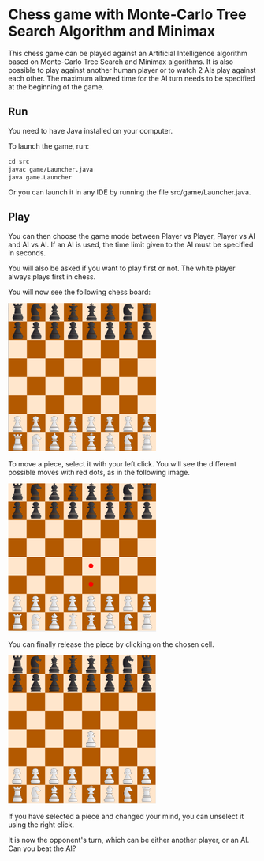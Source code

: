 # Chess game with Monte-Carlo Tree Search Algorithm and Minimax

This chess game can be played against an Artificial Intelligence algorithm based on Monte-Carlo Tree Search and Minimax algorithms.
It is also possible to play against another human player or to watch 2 AIs play against each other.
The maximum allowed time for the AI turn needs to be specified at the beginning of the game.
## Run

You need to have Java installed on your computer.

To launch the game, run:

```
cd src
javac game/Launcher.java
java game.Launcher
```
Or you can launch it in any IDE by running the file src/game/Launcher.java.

## Play

You can then choose the game mode between Player vs Player, Player vs AI and AI vs AI. If an AI is used, the time limit given to the AI must be specified in seconds.

You will also be asked if you want to play first or not. The white player always plays first in chess.

You will now see the following chess board:

<img src="img/init_board.png" width="300" height="300" />

To move a piece, select it with your left click. You will see the different possible moves with red dots, as in the following image.

<img src="img/selected_board.png" width="300" height="300" />

 You can finally release the piece by clicking on the chosen cell. 

 <img src="img/end_turn.png" width="300" height="300" />

  If you have selected a piece and changed your mind, you can unselect it using the right click.

 It is now the opponent's turn, which can be either another player, or an AI. Can you beat the AI?




